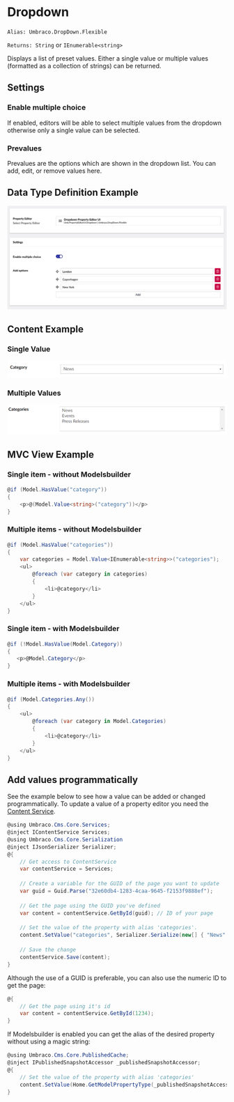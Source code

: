 # Dropdown

`Alias: Umbraco.DropDown.Flexible`

`Returns: String` or `IEnumerable<string>`

Displays a list of preset values. Either a single value or multiple values (formatted as a collection of strings) can be returned.

## Settings

### Enable multiple choice

If enabled, editors will be able to select multiple values from the dropdown otherwise only a single value can be selected.

### Prevalues

Prevalues are the options which are shown in the dropdown list. You can add, edit, or remove values here.

## Data Type Definition Example

![Dropdown-data-type](../images/Dropdown-DataType.png)

## Content Example

### Single Value

![Single dropdown content example](../../../../../../../10/umbraco-cms/fundamentals/backoffice/property-editors/built-in-property-editors/dropdown/images/DropdownSingle-Content.png)

### Multiple Values

![Multiple dropdown content example](../../../../../../../10/umbraco-cms/fundamentals/backoffice/property-editors/built-in-property-editors/dropdown/images/DropdownMultiple-Content.png)

## MVC View Example

### Single item - without Modelsbuilder

```csharp
@if (Model.HasValue("category"))
{
    <p>@(Model.Value<string>("category"))</p>
}
```

### Multiple items - without Modelsbuilder

```csharp
@if (Model.HasValue("categories"))
{
    var categories = Model.Value<IEnumerable<string>>("categories");
    <ul>
        @foreach (var category in categories)
        {
            <li>@category</li>
        }
    </ul>
}
```

### Single item - with Modelsbuilder

```csharp
@if (!Model.HasValue(Model.Category))
{
   <p>@Model.Category</p>
}
```

### Multiple items - with Modelsbuilder

```csharp
@if (Model.Categories.Any())
{
    <ul>
        @foreach (var category in Model.Categories)
        {
            <li>@category</li>
        }
    </ul>
}
```

## Add values programmatically

See the example below to see how a value can be added or changed programmatically. To update a value of a property editor you need the [Content Service](https://apidocs.umbraco.com/v14/csharp/api/Umbraco.Cms.Core.Services.ContentService.html).

```csharp
@using Umbraco.Cms.Core.Services;
@inject IContentService Services;
@using Umbraco.Cms.Core.Serialization
@inject IJsonSerializer Serializer;
@{
    // Get access to ContentService
    var contentService = Services;

    // Create a variable for the GUID of the page you want to update
    var guid = Guid.Parse("32e60db4-1283-4caa-9645-f2153f9888ef");

    // Get the page using the GUID you've defined
    var content = contentService.GetById(guid); // ID of your page

    // Set the value of the property with alias 'categories'. 
    content.SetValue("categories", Serializer.Serialize(new[] { "News" }));

    // Save the change
    contentService.Save(content);
}
```

Although the use of a GUID is preferable, you can also use the numeric ID to get the page:

```csharp
@{
    // Get the page using it's id
    var content = contentService.GetById(1234); 
}
```

If Modelsbuilder is enabled you can get the alias of the desired property without using a magic string:

```csharp
@using Umbraco.Cms.Core.PublishedCache;
@inject IPublishedSnapshotAccessor _publishedSnapshotAccessor;
@{
    // Set the value of the property with alias 'categories'
    content.SetValue(Home.GetModelPropertyType(_publishedSnapshotAccessor, x => x.Categories).Alias, Serializer.Serialize(new[] { "News" }));
}
```
